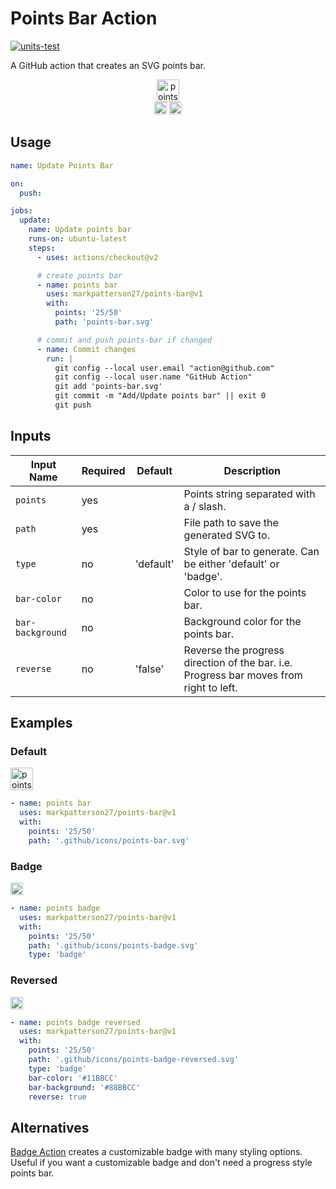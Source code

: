 # Points Bar Action

[![units-test](https://github.com/markpatterson27/points-bar/actions/workflows/test.yml/badge.svg)](https://github.com/markpatterson27/points-bar/actions/workflows/test.yml)

A GitHub action that creates an SVG points bar.

<p align="center">
    <img alt="points bar" height="36" src="../../blob/status/.github/icons/points-bar.svg" />
    <br />
    <img alt="points badge" height="20" src="../../blob/status/.github/icons/points-badge.svg" /> <img alt="points badge reversed" height="20" src="../../blob/status/.github/icons/points-badge-reversed.svg" />
</p>

## Usage

```yaml
name: Update Points Bar

on:
  push:

jobs:
  update:
    name: Update points bar
    runs-on: ubuntu-latest
    steps:
      - uses: actions/checkout@v2

      # create points bar
      - name: points bar
        uses: markpatterson27/points-bar@v1
        with:
          points: '25/50'
          path: 'points-bar.svg'

      # commit and push points-bar if changed
      - name: Commit changes
        run: |
          git config --local user.email "action@github.com"
          git config --local user.name "GitHub Action"
          git add 'points-bar.svg'
          git commit -m "Add/Update points bar" || exit 0
          git push

```

## Inputs

| Input Name | Required | Default | Description |
|---|---|---|---|
| `points` | yes |  | Points string separated with a / slash. |
| `path` | yes |  | File path to save the generated SVG to. |
| `type` | no | 'default' | Style of bar to generate. Can be either 'default' or 'badge'. |
| `bar-color` | no |  | Color to use for the points bar. |
| `bar-background` | no |  | Background color for the points bar. |
| `reverse` | no | 'false' | Reverse the progress direction of the bar. i.e. Progress bar moves from right to left. |

## Examples

### Default

<img alt="points bar" height="36" src="../../blob/status/.github/icons/points-bar.svg" />

```yaml
- name: points bar
  uses: markpatterson27/points-bar@v1
  with:
    points: '25/50'
    path: '.github/icons/points-bar.svg'
```

### Badge

<img alt="points badge" height="20" src="../../blob/status/.github/icons/points-badge.svg" />

```yaml
- name: points badge
  uses: markpatterson27/points-bar@v1
  with:
    points: '25/50'
    path: '.github/icons/points-badge.svg'
    type: 'badge'
```

### Reversed

<img alt="points badge reversed" height="20" src="../../blob/status/.github/icons/points-badge-reversed.svg" />

```yaml
- name: points badge reversed
  uses: markpatterson27/points-bar@v1
  with:
    points: '25/50'
    path: '.github/icons/points-badge-reversed.svg'
    type: 'badge'
    bar-color: '#11BBCC'
    bar-background: '#88BBCC'
    reverse: true
```

## Alternatives

[Badge Action](https://github.com/emibcn/badge-action) creates a customizable badge with many styling options. Useful if you want a customizable badge and don't need a progress style points bar.
